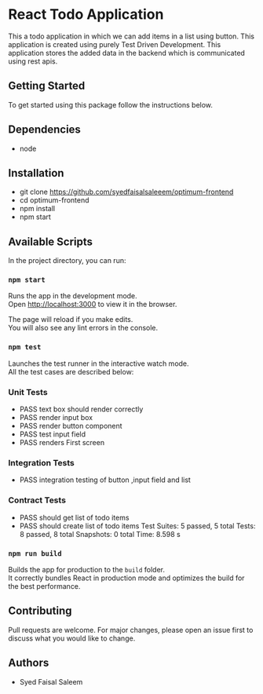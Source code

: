 # React Todo Application
This a todo application in which we can add items in a list using button. This application is created using purely Test Driven Development. This application stores the added data
in the backend which is communicated using rest apis.
## Getting Started
To get started using this package follow the instructions below.
## Dependencies
- node
## Installation
- git clone https://github.com/syedfaisalsaleeem/optimum-frontend
- cd optimum-frontend
- npm install
- npm start
## Available Scripts

In the project directory, you can run:

### `npm start`

Runs the app in the development mode.\
Open [http://localhost:3000](http://localhost:3000) to view it in the browser.

The page will reload if you make edits.\
You will also see any lint errors in the console.

### `npm test`

Launches the test runner in the interactive watch mode.\
All the test cases are described below:
### Unit Tests
- PASS  text box should render correctly
- PASS  render input box
- PASS  render button component
- PASS  test input field
- PASS  renders First screen
### Integration Tests
- PASS  integration testing of button ,input field and list
### Contract Tests
- PASS  should get list of todo items
- PASS  should create list of todo items
Test Suites: 5 passed, 5 total
Tests:       8 passed, 8 total
Snapshots:   0 total
Time:        8.598 s

### `npm run build`

Builds the app for production to the `build` folder.\
It correctly bundles React in production mode and optimizes the build for the best performance.

## Contributing
Pull requests are welcome. For major changes, please open an issue first to discuss what you would like to change.

## Authors
- Syed Faisal Saleem 

